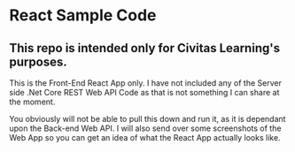 # React Sample Code

## This repo is intended only for Civitas Learning's purposes.
This is the Front-End React App only. I have not included any of the Server side .Net Core REST Web API Code as that is not something I can share at the moment.

You obviously will not be able to pull this down and run it, as it is dependant upon the Back-end Web API. I will also send over some screenshots of the Web App so you can get an idea of what the React App actually looks like. 


